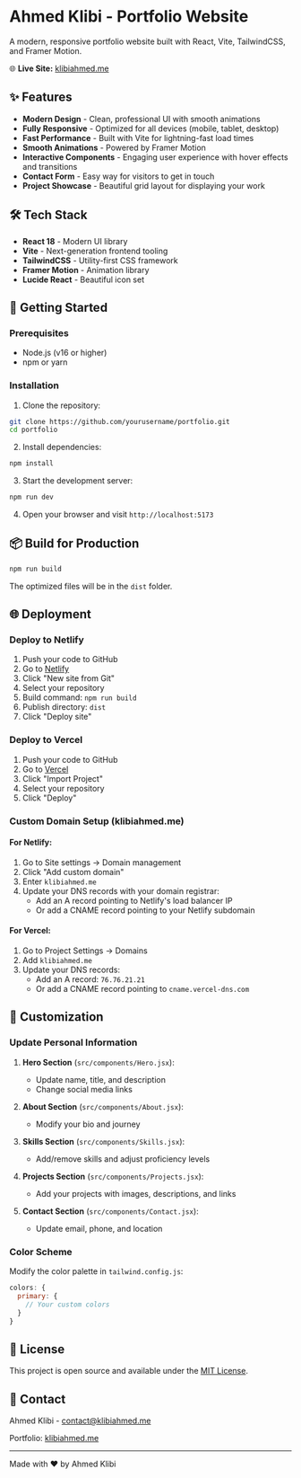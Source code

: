 # Ahmed Klibi - Portfolio Website

A modern, responsive portfolio website built with React, Vite, TailwindCSS, and Framer Motion.

🌐 **Live Site:** [klibiahmed.me](https://klibiahmed.me)

## ✨ Features

- **Modern Design** - Clean, professional UI with smooth animations
- **Fully Responsive** - Optimized for all devices (mobile, tablet, desktop)
- **Fast Performance** - Built with Vite for lightning-fast load times
- **Smooth Animations** - Powered by Framer Motion
- **Interactive Components** - Engaging user experience with hover effects and transitions
- **Contact Form** - Easy way for visitors to get in touch
- **Project Showcase** - Beautiful grid layout for displaying your work

## 🛠️ Tech Stack

- **React 18** - Modern UI library
- **Vite** - Next-generation frontend tooling
- **TailwindCSS** - Utility-first CSS framework
- **Framer Motion** - Animation library
- **Lucide React** - Beautiful icon set

## 🚀 Getting Started

### Prerequisites

- Node.js (v16 or higher)
- npm or yarn

### Installation

1. Clone the repository:
```bash
git clone https://github.com/yourusername/portfolio.git
cd portfolio
```

2. Install dependencies:
```bash
npm install
```

3. Start the development server:
```bash
npm run dev
```

4. Open your browser and visit `http://localhost:5173`

## 📦 Build for Production

```bash
npm run build
```

The optimized files will be in the `dist` folder.

## 🌐 Deployment

### Deploy to Netlify

1. Push your code to GitHub
2. Go to [Netlify](https://netlify.com)
3. Click "New site from Git"
4. Select your repository
5. Build command: `npm run build`
6. Publish directory: `dist`
7. Click "Deploy site"

### Deploy to Vercel

1. Push your code to GitHub
2. Go to [Vercel](https://vercel.com)
3. Click "Import Project"
4. Select your repository
5. Click "Deploy"

### Custom Domain Setup (klibiahmed.me)

#### For Netlify:
1. Go to Site settings → Domain management
2. Click "Add custom domain"
3. Enter `klibiahmed.me`
4. Update your DNS records with your domain registrar:
   - Add an A record pointing to Netlify's load balancer IP
   - Or add a CNAME record pointing to your Netlify subdomain

#### For Vercel:
1. Go to Project Settings → Domains
2. Add `klibiahmed.me`
3. Update your DNS records:
   - Add an A record: `76.76.21.21`
   - Or add a CNAME record pointing to `cname.vercel-dns.com`

## 🎨 Customization

### Update Personal Information

1. **Hero Section** (`src/components/Hero.jsx`):
   - Update name, title, and description
   - Change social media links

2. **About Section** (`src/components/About.jsx`):
   - Modify your bio and journey

3. **Skills Section** (`src/components/Skills.jsx`):
   - Add/remove skills and adjust proficiency levels

4. **Projects Section** (`src/components/Projects.jsx`):
   - Add your projects with images, descriptions, and links

5. **Contact Section** (`src/components/Contact.jsx`):
   - Update email, phone, and location

### Color Scheme

Modify the color palette in `tailwind.config.js`:
```javascript
colors: {
  primary: {
    // Your custom colors
  }
}
```

## 📄 License

This project is open source and available under the [MIT License](LICENSE).

## 🤝 Contact

Ahmed Klibi - [contact@klibiahmed.me](mailto:contact@klibiahmed.me)

Portfolio: [klibiahmed.me](https://klibiahmed.me)

---

Made with ❤️ by Ahmed Klibi
